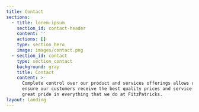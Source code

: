 ```yaml
---
title: Contact
sections:
  - title: lorem-ipsum
    section_id: contact-header
    content: ''
    actions: []
    type: section_hero
    image: images/contact.png
  - section_id: contact
    type: section_contact
    background: gray
    title: Contact
    content: >-
      Complete control over our product and services offerings allows us to
      ensure our customers receive the best quality prices and service. We take
      great pride in everything that we do at FitzPatricks.
layout: landing
---
```

